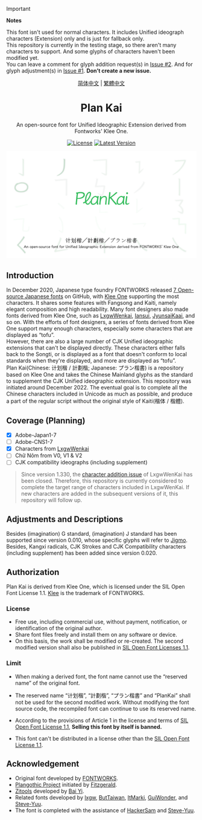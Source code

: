 > [!IMPORTANT]  
> **Notes**
> 
> This font isn't used for normal characters. It includes Unified ideograph characters (Extension) only and is just for fallback only.  
> This repository is currently in the testing stage, so there aren't many characters to support. And some glyphs of characters haven't been modified yet.  
> You can leave a comment for glyph addition request(s) in [Issue #2](https://github.com/Des-Magmeta/PlanKai/issues/2). And for glyph adjustment(s) in [Issue #1](https://github.com/Des-Magmeta/PlanKai/issues/1). **Don’t create a new issue.**

<div align="center">

<span lang="zh-cn">

[简体中文](README.md)
</span>
 |
<span lang="zh-tw">
[繁體中文](README.tc.md)
<span>

<span lang="en-us">

# Plan Kai

</span>

An open-source font for Unified Ideographic Extension derived from Fontworks' Klee One.

[![License](https://img.shields.io/github/license/Des-Magmeta/PlanKai?style=flat-square)](https://github.com/Des-Magmeta/PlanKai) 
 [![Latest Version](https://img.shields.io/github/release/Des-Magmeta/PlanKai?style=flat-square)](https://github.com/Des-Magmeta/PlanKai/releases/latest)  

![](https://raw.githubusercontent.com/Des-Magmeta/PlanKai/main/images/PlanKai-EN-Banner.jpg)  
</div>

## Introduction

In December 2020, Japanese type foundry FONTWORKS released [7 Open-source Japanese fonts](https://github.com/fontworks-fonts) on GitHub, with [Klee One](https://github.com/fontworks-fonts/Klee) supporting the most characters. It shares some features with Fangsong and Kaiti, namely elegant composition and high readability. Many font designers also made fonts derived from Klee One, such as [LxgwWenkai](https://github.com/lxgw/LxgwWenkai), [Iansui](https://github.com/ButTaiwan/iansui), [JyunsaiKaai](https://github.com/ItMarki/jyunsaikaai), and so on. With the efforts of font designers, a series of fonts derived from Klee One support many enough characters, especially some characters that are displayed as “tofu”.  
However, there are also a large number of CJK Unified ideographic extensions that can't be displayed directly. These characters either falls back to the Songti, or is displayed as a font that doesn't conform to local standards when they're displayed, and more are displayed as “tofu”.  
Plan Kai(Chinese: <span lang="zh-cn">
计划楷</span> / <span lang="zh-tw">計劃楷</span>; Japanese: <span lang="ja-jp">プラン楷書</span>) is a repository based on Klee One and takes the Chinese Mainland glyphs as the standard to supplement the CJK Unified ideographic extension. This repository was initiated around December 2022. The eventual goal is to complete all the Chinese characters included in Unicode as much as possible, and produce a part of the regular script without the original style of Kaiti(<span lang="zh-cn">楷体</span> / <span lang="zh-tw">楷體</span>).  

## Coverage (Planning) 

- [x] Adobe-Japan1-7  
- [ ] Adobe-CNS1-7  
- [x] Characters from [LxgwWenkai](https://github.com/lxgw/LxgwWenkai)  
- [ ] Chữ Nôm from V0, V1 & V2  
- [ ] CJK compatibility ideographs (including supplement)  
> Since version 1.330, the [character addition issue](https://github.com/lxgw/LxgwWenKai/issues/33) of LxgwWenKai has been closed. Therefore, this repository is currently considered to complete the target range of characters included in LxgwWenKai. If new characters are added in the subsequent versions of it, this repository will follow up.


## Adjustments and Descriptions

Besides (imagination) G standard, (imagination) J standard has been supported since version 0.010, whose specific glyphs will refer to [Jigmo](https://kamichikoichi.github.io/jigmo/).  
Besides, Kangxi radicals, CJK Strokes and CJK Compatibility characters (including supplement) has been added since version 0.020.

## Authorization

Plan Kai is derived from Klee One, which is licensed under the SIL Open Font License 1.1. [Klee](https://github.com/fontworks-fonts/Klee) is the trademark of FONTWORKS.

### License

- Free use, including commercial use, without payment, notification, or identification of the original author.
- Share font files freely and install them on any software or device.
- On this basis, the work shall be modified or re-created. The second modified version shall also be published in [SIL Open Font Licenses 1.1](https://scripts.sil.org/OFL).

### Limit

- When making a derived font, the font name cannot use the “reserved name” of the original font.
- The reserved name “<span lang="zh-cn">计划楷</span>”, “<span lang="zh-tw">計劃楷</span>”, “<span lang="ja-jp">プラン楷書</span>” and “PlanKai” shall not be used for the second modified work. Without modifying the font source code, the recompiled font can continue to use its reserved name.
  
- According to the provisions of Article 1 in the license and terms of [SIL Open Font License 1.1](https://scripts.sil.org/OFL), **Selling this font by itself is banned.**
- This font can't be distributed in a license other than the [SIL Open Font License 1.1](https://scripts.sil.org/OFL).

## Acknowledgement

- Original font developed by [FONTWORKS](http://fontworks.co.jp).
- [Plangothic Project](https://github.com/Fitzgerald-Porthmouth-Koenigsegg/Plangothic-Project) initiated by  [Fitzgerald](https://github.com/Fitzgerald-Porthmouth-Koenigsegg/Plangothic-Project).
- [Zitools](https://zi.tools) developed by [Bai Yi](https://github.com/yi-bai).
- Related fonts developed by [lxgw](https://github.com/lxgw),  [ButTaiwan](https://github.com/ButTaiwan), [ItMarki](https://github.com/ItMarki),  [GuiWonder](https://github.com/GuiWonder/MoonStarsKai), and [Steve-Yuu](https://github.com/Steve-Yuu/YshiPen-Shuti).  
- The font is completed with the assistance of [HackerSam](https://github.com/HackerSam) and [Steve-Yuu](https://github.com/Steve-Yuu/YshiPen-Shuti).